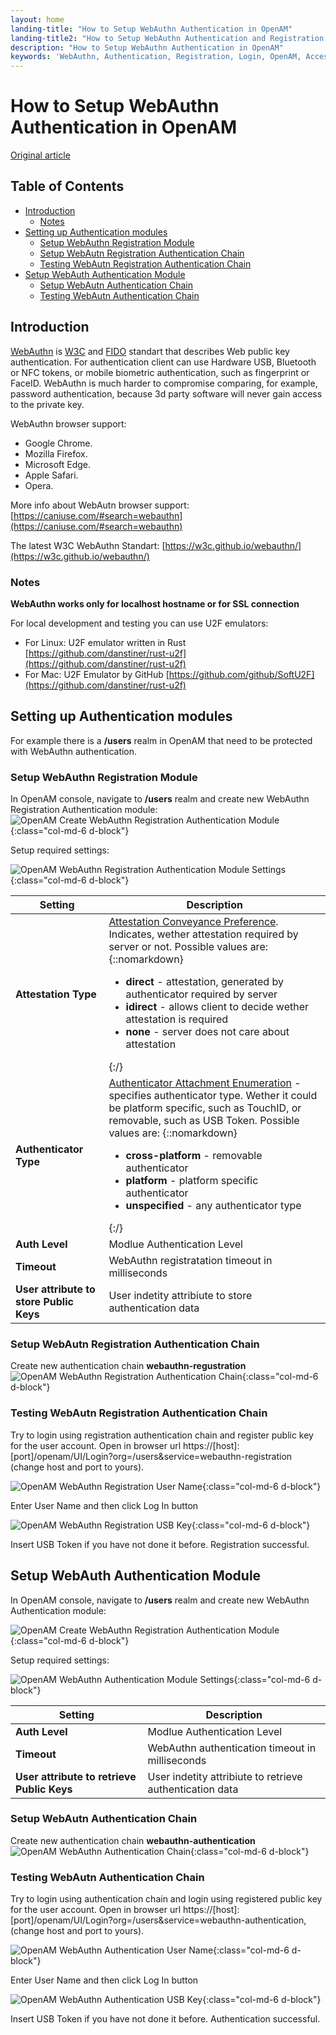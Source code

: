 ```yaml
---
layout: home
landing-title: "How to Setup WebAuthn Authentication in OpenAM"
landing-title2: "How to Setup WebAuthn Authentication and Registration in OpenAM"
description: "How to Setup WebAuthn Authentication in OpenAM"
keywords: 'WebAuthn, Authentication, Registration, Login, OpenAM, Access Management, Authentication, Authorization, Single Sign On,  Open Identity Platform'
---
```


# How to Setup WebAuthn Authentication in OpenAM

[Original article](https://github.com/OpenIdentityPlatform/OpenAM/wiki/How-to-Setup-WebAuthn-Authentication-in-OpenAM)

## Table of Contents

- [Introduction](#introduction)
  * [Notes](#notes)
- [Setting up Authentication modules](#setting-up-authentication-modules)
  * [Setup WebAuthn Registration Module](#setup-webauthn-registration-module)
  * [Setup WebAutn Registration Authentication Chain](#setup-webautn-registration-authentication-chain)
  * [Testing WebAutn Registration Authentication Chain](#testing-webautn-registration-authentication-chain)
- [Setup WebAuth Authentication Module](#setup-webauth-authentication-module)
  * [Setup WebAutn Authentication Chain](#setup-webautn-authentication-chain)
  * [Testing WebAutn Authentication Chain](#testing-webautn-authentication-chain)

## Introduction

[WebAuthn](https://en.wikipedia.org/wiki/WebAuthn) is
[W3C](https://www.w3.org/) and [FIDO](https://fidoalliance.org/) standart
that describes Web public key authentication.
For authentication client can use Hardware USB, Bluetooth or NFC tokens,
or mobile biometric authentication, such as fingerprint or FaceID.
WebAuthn is much harder to compromise comparing, for example, password authentication,
because 3d party software will never gain access to the private key.

WebAuthn browser support:
* Google Chrome.
* Mozilla Firefox.
* Microsoft Edge.
* Apple Safari.
* Opera.

More info about WebAutn browser support:
[https://caniuse.com/#search=webauthn](https://caniuse.com/#search=webauthn)

The latest W3C WebAuthn Standart:
[https://w3c.github.io/webauthn/](https://w3c.github.io/webauthn/)

### Notes

**WebAuthn works only for localhost hostname or for SSL connection**

For local development and testing you can use U2F emulators:
* For Linux: U2F emulator written in Rust [https://github.com/danstiner/rust-u2f](https://github.com/danstiner/rust-u2f)
* For Mac: U2F Emulator by GitHub [https://github.com/github/SoftU2F](https://github.com/danstiner/rust-u2f)


## Setting up Authentication modules

For example there is a **/users** realm in OpenAM that need to be protected with WebAuthn authentication.

### Setup WebAuthn Registration Module

In OpenAM console, navigate to **/users** realm and create new WebAuthn Registration Authentication module:
![OpenAM Create WebAuthn Registration Authentication Module](/assets/img/webauthn/webauthn-registration-new.png){:class="col-md-6 d-block"}

Setup required settings:

![OpenAM  WebAuthn Registration Authentication Module Settings](/assets/img/webauthn/webauthn-registration-settings.png){:class="col-md-6 d-block"}

| Setting | Description |
|--------|-------------|
|**Attestation Type**| [Attestation Conveyance Preference](https://w3c.github.io/webauthn/#attestation-conveyance). Indicates, wether attestation required by server or not. Possible values are: {::nomarkdown}<ul><li><b>direct</b> - attestation, generated by authenticator required by server</li><li><b>idirect</b> - allows client to decide wether attestation is required</li><li><b>none</b> - server does not care about attestation</li></ul>{:/}
|**Authenticator Type**|[Authenticator Attachment Enumeration](https://w3c.github.io/webauthn/#dom-publickeycredentialcreationoptions-authenticatorselection) - specifies authenticator type. Wether it could be platform specific, such as TouchID, or removable, such as USB Token. Possible values are: {::nomarkdown}<ul><li><b>cross-platform</b> - removable authenticator</li><li><b>platform</b> - platform specific authenticator</li><li><b>unspecified</b> - any authenticator type </li></ul>{:/} |
|**Auth Level**| Modlue Authentication Level|
|**Timeout**| WebAuthn registratation timeout in milliseconds|
|**User attribute to store Public Keys**| User indetity attribiute to store authentication data|

### Setup WebAutn Registration Authentication Chain

Create new authentication chain **webauthn-regustration**
![OpenAM  WebAuthn Registration Authentication Chain](/assets/img/webauthn/webauthn-registration-authchain.png){:class="col-md-6 d-block"}

### Testing WebAutn Registration Authentication Chain

Try to login using registration authentication chain and register public key for the user account. Open in browser url https://[host]:[port]/openam/UI/Login?org=/users&service=webauthn-registration
 (change host and port to yours).

![OpenAM  WebAuthn Registration User Name](/assets/img/webauthn/webauthn-registration-username.png){:class="col-md-6 d-block"}

Enter User Name and then click Log In button

![OpenAM  WebAuthn Registration USB Key](/assets/img/webauthn/webauthn-registration-key.png){:class="col-md-6 d-block"}

Insert USB Token if you have not done it before. Registration successful.

## Setup WebAuth Authentication Module

In OpenAM console, navigate to **/users** realm and create new WebAuthn Authentication module:

![OpenAM Create WebAuthn Registration Authentication Module](/assets/img/webauthn/webauthn-authentication-new.png){:class="col-md-6 d-block"}

Setup required settings:

![OpenAM  WebAuthn Authentication Module Settings](/assets/img/webauthn/webauthn-authentication-settings.png){:class="col-md-6 d-block"}

| Setting | Description |
|--------|-------------|
|**Auth Level**| Modlue Authentication Level|
|**Timeout**| WebAuthn authentication timeout in milliseconds|
|**User attribute to retrieve Public Keys**| User indetity attribiute to retrieve authentication data|

### Setup WebAutn Authentication Chain
Create new authentication chain **webauthn-authentication**
![OpenAM  WebAuthn Authentication Chain](/assets/img/webauthn/webauthn-authentication-authchain.png){:class="col-md-6 d-block"}

### Testing WebAutn Authentication Chain

Try to login using  authentication chain and login using registered public key for the user account. Open in browser url https://[host]:[port]/openam/UI/Login?org=/users&service=webauthn-authentication, (change host and port to yours).

![OpenAM  WebAuthn Authentication User Name](/assets/img/webauthn/webauthn-authentication-username.png){:class="col-md-6 d-block"}

Enter User Name and then click Log In button

![OpenAM  WebAuthn Authentication USB Key](/assets/img/webauthn/webauthn-registration-key.png){:class="col-md-6 d-block"}

Insert USB Token if you have not done it before. Authentication successful.
